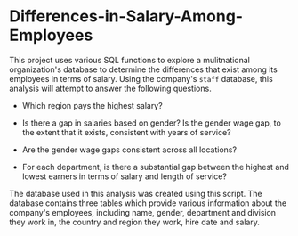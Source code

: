 # Differences-in-Salary-Among-Employees

This project uses various SQL functions to explore a mulitnational organization's database to determine the differences that exist among its employees in terms of salary. Using the company's `staff` database, this analysis will attempt to answer the following questions.

* Which region pays the highest salary?

* Is there a gap in salaries based on gender? Is the gender wage gap, to the extent that it exists, consistent with years of service?

* Are the gender wage gaps consistent across all locations?

* For each department, is there a substantial gap between the highest and lowest earners in terms of salary and length of service?

The database used in this analysis was created using this script. The database contains three tables which provide various information about the company's  employees, including name, gender, department and division they work in, the country and region they work, hire date and salary.
